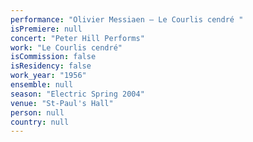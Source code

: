 ```yaml
---
performance: "Olivier Messiaen – Le Courlis cendré "
isPremiere: null
concert: "Peter Hill Performs"
work: "Le Courlis cendré"
isCommission: false
isResidency: false
work_year: "1956"
ensemble: null
season: "Electric Spring 2004"
venue: "St-Paul's Hall"
person: null
country: null
---
```



